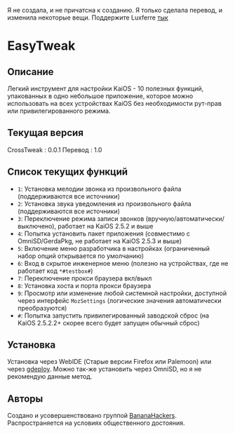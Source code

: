 Я не создала, и не причатсна к созданию. Я только сделала перевод, и изменила некоторые вещи. Поддержите Luxferre [тык](https://gitlab.com/suborg/crosstweak)
# EasyTweak

## Описание

Легкий инструмент для настройки KaiOS - 10 полезных функций, упакованных в одно небольшое приложение, которое можно использовать на всех устройствах KaiOS без необходимости рут-прав или привилегированного режима.

## Текущая версия

CrossTweak : 0.0.1
Перевод : 1.0
## Список текущих функций

- `1`: Установка мелодии звонка из произвольного файла (поддерживаются все источники)
- `2`: Установка звука уведомления из произвольного файла (поддерживаются все источники)
- `3`: Переключение режима записи звонков (вручную/автоматически/выключено), работает на KaiOS 2.5.2 и выше
- `4`: Попытка установить пакет приложения (совместимо с OmniSD/GerdaPkg, не работает на KaiOS 2.5.3 и выше)
- `5`: Включение меню разработчика в настройках (ограниченный набор опций открывается по умолчанию)
- `6`: Вход в скрытое инженерное меню (полезно на устройствах, где не работает код `*#testbox#`)
- `7`: Переключение прокси браузера вкл/выкл
- `8`: Установка хоста и порта прокси браузера
- `9`: Просмотр или изменение любой системной настройки, доступной через интерфейс `MozSettings` (логические значения автоматически преобразуются)
- `#`: Попытка запустить привилегированный заводской сброс (на KaiOS 2.5.2.2+ скорее всего будет запущен обычный сброс)

## Установка

Установка через WebIDE (Старые версии Firefox или Palemoon) или через [gdeploy](https://gitlab.com/suborg/gdeploy). Можно так-же установить через OmniSD, но я не рекомендую данные метод.

## Авторы

Создано и усовершенствовано группой [BananaHackers](https://bananahackers.net). Распространяется на условиях общественного достояния.
